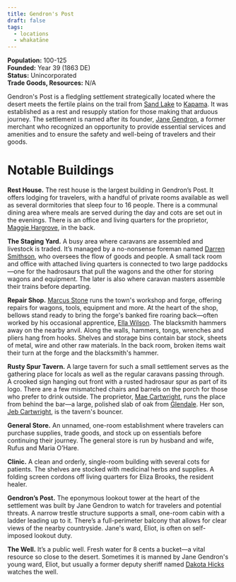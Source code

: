 ```yaml
---
title: Gendron's Post
draft: false
tags:
  - locations
  - whakatāne
---
```

**Population:** 100-125<br>
**Founded:** Year 39 (1863 DE)<br>
**Status:** Unincorporated<br>
**Trade Goods, Resources:** N/A

Gendron's Post is a fledgling settlement strategically located where the desert meets the fertile plains on the trail from [Sand Lake](sand-lake) to [Kapama](kapama). It was established as a rest and resupply station for those making that arduous journey. The settlement is named after its founder, [Jane Gendron](jane-gendron.md), a former merchant who recognized an opportunity to provide essential services and amenities and to ensure the safety and well-being of travelers and their goods.
# Notable Buildings
**Rest House.** The rest house is the largest building in Gendron’s Post. It offers lodging for travelers, with a handful of private rooms available as well as several dormitories that sleep four to 16 people. There is a communal dining area where meals are served during the day and cots are set out in the evenings. There is an office and living quarters for the proprietor, [Maggie Hargrove](maggie-hargrove), in the back.

**The Staging Yard.** A busy area where caravans are assembled and livestock is traded. It’s managed by a no-nonsense foreman named [Darren Smithson](darren-smithson), who oversees the flow of goods and people. A small tack room and office with attached living quarters is connected to two large paddocks—one for the hadrosaurs that pull the wagons and the other for storing wagons and equipment. The later is also where caravan masters assemble their trains before departing.

**Repair Shop.** [Marcus Stone](marcus-stone) runs the town's workshop and forge, offering repairs for wagons, tools, equipment and more. At the heart of the shop, bellows stand ready to bring the forge's banked fire roaring back—often worked by his occasional apprentice, [Ella Wilson](ella-wilson-pascal). The blacksmith hammers away on the nearby anvil. Along the walls, hammers, tongs, wrenches and pliers hang from hooks. Shelves and storage bins contain bar stock, sheets of metal, wire and other raw materials. In the back room, broken items wait their turn at the forge and the blacksmith's hammer.

**Rusty Spur Tavern.** A large tavern for such a small settlement serves as the gathering place for locals as well as the regular caravans passing through. A crooked sign hanging out front with a rusted hadrosaur spur as part of its logo. There are a few mismatched chairs and barrels on the porch for those who prefer to drink outside. The proprietor, [Mae Cartwright](mae-cartwright), runs the place from behind the bar—a large, polished slab of oak from [Glendale](glendale). Her son, [Jeb Cartwright](jeb-cartwright), is the tavern's bouncer.

**General Store.** An unnamed, one-room establishment where travelers can purchase supplies, trade goods, and stock up on essentials before continuing their journey. The general store is run by husband and wife, Rufus and Maria O’Hare.

**Clinic.** A clean and orderly, single-room building with several cots for patients. The shelves are stocked with medicinal herbs and supplies. A folding screen cordons off living quarters for Eliza Brooks, the resident healer.

**Gendron’s Post.** The eponymous lookout tower at the heart of the settlement was built by Jane Gendron to watch for travelers and potential threats. A narrow trestle structure supports a small, one-room cabin with a ladder leading up to it. There’s a full-perimeter balcony that allows for clear views of the nearby countryside. Jane's ward, Eliot, is often on self-imposed lookout duty.

**The Well.** It’s a public well. Fresh water for 8 cents a bucket—a vital resource so close to the desert. Sometimes it is manned by Jane Gendron's young ward, Eliot, but usually a former deputy sheriff named [Dakota Hicks](herbert-hicks) watches the well.